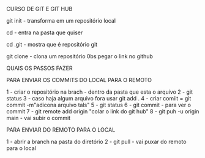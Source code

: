 CURSO DE GIT E GIT HUB 

git init - transforma em um repositório local 

cd - entra na pasta que quiser 

cd .git - mostra que é repositório git
 
git clone - clona um repositório 0bs:pegar o link no github


QUAIS OS PASSOS FAZER 

PARA ENVIAR OS COMMITS DO LOCAL PARA O REMOTO

1 - criar o repositório na brach - dentro da pasta que esta o arquivo 
2 - git status 
3 - caso haja algum arquivo fora usar git add .
4 -  criar comiit = git commit -m"adicona arquivo tals"
5 - git status 
6 - git commit - para ver o commit 
7 - git remote add origin "colar o link do git hub"
8 - git puh -u  origin main - vai subir o commit


PARA ENVIAR DO REMOTO PARA O LOCAL 

1 - abrir a branch na pasta do diretório 
2 - git pull - vai puxar do remoto para o local 












